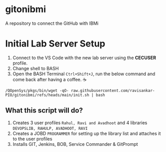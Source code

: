 # gitonibmi
A repository to connect the GitHub with IBMi

# Initial Lab Server Setup
1. Connect to the VS Code with the new lab server using the **CECUSER** profile. 
2. Change shell to BASH
3. Open the BASH Terminal `Ctrl+Shift+J`, run the below command and come back after having a coffee. :coffee:

```
/QOpenSys/pkgs/bin/wget -qO- raw.githubusercontent.com/ravisankar-PIO/gitonibmi/refs/heads/main/init.sh | bash
```

## What this script will do?
1. Creates 3 user profiles  `Rahul, Ravi and Avadhoot` and 4 libraries `DEVOPSLIB, RAHULP, AVADHOOT, RAVI`
3. Creates a JOBD `PROGRAMMER` for setting up the library list and attaches it to the user profiles
4. Installs GIT, Jenkins, BOB, Service Commander & GitPrompt
